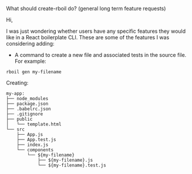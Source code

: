 What should create-rboil do? (general long term feature requests)

Hi,

I was just wondering whether users have any specific features they would like in a React boilerplate CLI. These are some of the features I was considering adding:

- A command to create a new file and associated tests in the source file. For example:
```
rboil gen my-filename
```
Creating:
```
my-app:
├── node_modules
├── package.json
├── .babelrc.json
├── .gitignore
├── public
│   └── template.html
└── src
    ├── App.js
    ├── App.test.js
    ├── index.js
    └── components
        └── ${my-filename}
            ├── ${my-filename}.js
            └── ${my-filename}.test.js
```


